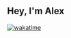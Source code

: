 ## Hey, I'm Alex

[![wakatime](https://wakatime.com/badge/user/bad424ff-f056-45ad-9332-750ad6b7f687.svg)](https://wakatime.com/@bad424ff-f056-45ad-9332-750ad6b7f687)
